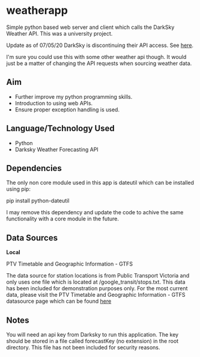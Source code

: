 # weatherapp
Simple python based web server and client which calls the DarkSky Weather API. This was a university project.

Update as of 07/05/20 DarkSky is discontinuing their API access. See [here](https://blog.darksky.net/).

I'm sure you could use this with some other weather api though. It would just be a matter of changing the API requests when sourcing weather data.

## Aim

* Further improve my python programming skills.
* Introduction to using web APIs.
* Ensure proper exception handling is used.

## Language/Technology Used

* Python
* Darksky Weather Forecasting API

## Dependencies

The only non core module used in this app is dateutil which can be installed using pip:
  
  pip install python-dateutil

I may remove this dependency and update the code to achive the same functionality with a core module in the future.

## Data Sources

**Local**

PTV Timetable and Geographic Information - GTFS

The data source for station locations is from Public Transport Victoria and only uses one file which is located at /google_transit/stops.txt. This data has been included for demonstration purposes only. For the most current data, please visit the PTV Timetable and Geographic Information - GTFS datasource page which can be found [here](https://www.data.vic.gov.au/data/dataset/ptv-timetable-and-geographic-information-2015-gtfs)

## Notes

You will need an api key from Darksky to run this application. The key should be stored in a file called forecastKey (no extension) in the root directory. This file has not been included for security reasons.
